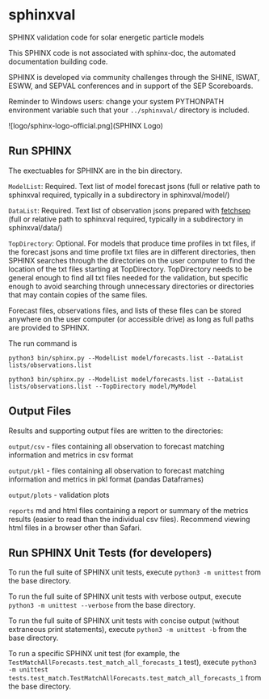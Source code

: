 # sphinxval
SPHINX validation code for solar energetic particle models

This SPHINX code is not associated with sphinx-doc, the automated documentation building code.

SPHINX is developed via community challenges through the SHINE, ISWAT, ESWW, and SEPVAL conferences and in support of the SEP Scoreboards.

Reminder to Windows users: change your system PYTHONPATH environment variable such that your `../sphinxval/` directory is included.

![logo/sphinx-logo-official.png](SPHINX Logo)

## Run SPHINX
The exectuables for SPHINX are in the bin directory. 

`ModelList`: Required. Text list of model forecast jsons (full or relative path to sphinxval required, typically in a subdirectory in sphinxval/model/)

`DataList`: Required. Text list of observation jsons prepared with [fetchsep](https://github.com/ktindiana/fetchsep) (full or relative path to sphinxval required, typically in a subdirectory in sphinxval/data/)

`TopDirectory`: Optional. For models that produce time profiles in txt files, if the forecast jsons and time profile txt files are in different directories, then SPHINX searches through the directories on the user computer to find the location of the txt files starting at TopDirectory. TopDirectory needs to be general enough to find all txt files needed for the validation, but specific enough to avoid searching through unnecessary directories or directories that may contain copies of the same files. 

Forecast files, observations files, and lists of these files can be stored anywhere on the user computer (or accessible drive) as long as full paths are provided to SPHINX.

The run command is

`python3 bin/sphinx.py --ModelList model/forecasts.list --DataList lists/observations.list`

`python3 bin/sphinx.py --ModelList model/forecasts.list --DataList lists/observations.list --TopDirectory model/MyModel`

## Output Files
Results and supporting output files are written to the directories:

`output/csv` - files containing all observation to forecast matching information and metrics in csv format

`output/pkl` - files containing all observation to forecast matching information and metrics in pkl format (pandas Dataframes)

`output/plots` - validation plots

`reports` md and html files containing a report or summary of the metrics results (easier to read than the individual csv files). Recommend viewing html files in a browser other than Safari.

## Run SPHINX Unit Tests (for developers)
To run the full suite of SPHINX unit tests, execute `python3 -m unittest` from the base directory.

To run the full suite of SPHINX unit tests with verbose output, execute `python3 -m unittest --verbose` from the base directory.

To run the full suite of SPHINX unit tests with concise output (without extraneous print statements), execute `python3 -m unittest -b` from the base directory.

To run a specific SPHINX unit test (for example, the `TestMatchAllForecasts.test_match_all_forecasts_1` test), execute `python3 -m unittest tests.test_match.TestMatchAllForecasts.test_match_all_forecasts_1` from the base directory.


